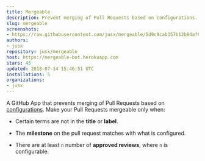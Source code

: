 ```yaml
---
title: Mergeable
description: Prevent merging of Pull Requests based on configurations.
slug: mergeable
screenshots:
- https://raw.githubusercontent.com/jusx/mergeable/5d9c9cab357b12b84af62044ac46648d9fca84c4/screenshot.gif
authors:
- jusx
repository: jusx/mergeable
host: https://mergeable-bot.herokuapp.com
stars: 45
updated: 2018-07-14 15:46:51 UTC
installations: 5
organizations:
- jusx
---
```


A GitHub App that prevents merging of Pull Requests based on [configurations](https://github.com/jusx/mergeable#configuration). Make your Pull Requests mergeable only when:

- Certain terms are not in the **title** or **label**.

- The **milestone** on the pull request matches with what is configured.

- There are at least `n` number of **approved reviews**, where `n` is configurable.
